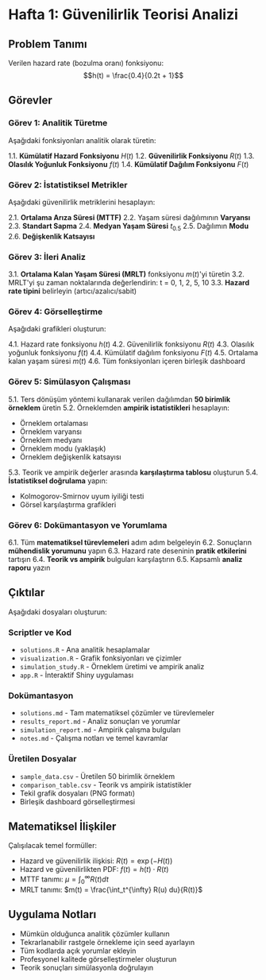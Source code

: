# Hafta 1: Güvenilirlik Teorisi Analizi

## Problem Tanımı

Verilen hazard rate (bozulma oranı) fonksiyonu:
$$h(t) = \frac{0.4}{0.2t + 1}$$

## Görevler

### Görev 1: Analitik Türetme
Aşağıdaki fonksiyonları analitik olarak türetin:

1.1. **Kümülatif Hazard Fonksiyonu** $H(t)$
1.2. **Güvenilirlik Fonksiyonu** $R(t)$ 
1.3. **Olasılık Yoğunluk Fonksiyonu** $f(t)$
1.4. **Kümülatif Dağılım Fonksiyonu** $F(t)$

### Görev 2: İstatistiksel Metrikler
Aşağıdaki güvenilirlik metriklerini hesaplayın:

2.1. **Ortalama Arıza Süresi (MTTF)**
2.2. Yaşam süresi dağılımının **Varyansı**
2.3. **Standart Sapma**
2.4. **Medyan Yaşam Süresi** $t_{0.5}$
2.5. Dağılımın **Modu**
2.6. **Değişkenlik Katsayısı**

### Görev 3: İleri Analiz
3.1. **Ortalama Kalan Yaşam Süresi (MRLT)** fonksiyonu $m(t)$'yi türetin
3.2. MRLT'yi şu zaman noktalarında değerlendirin: t = 0, 1, 2, 5, 10
3.3. **Hazard rate tipini** belirleyin (artıcı/azalıcı/sabit)

### Görev 4: Görselleştirme
Aşağıdaki grafikleri oluşturun:

4.1. Hazard rate fonksiyonu $h(t)$
4.2. Güvenilirlik fonksiyonu $R(t)$
4.3. Olasılık yoğunluk fonksiyonu $f(t)$
4.4. Kümülatif dağılım fonksiyonu $F(t)$
4.5. Ortalama kalan yaşam süresi $m(t)$
4.6. Tüm fonksiyonları içeren birleşik dashboard

### Görev 5: Simülasyon Çalışması
5.1. Ters dönüşüm yöntemi kullanarak verilen dağılımdan **50 birimlik örneklem** üretin
5.2. Örneklemden **ampirik istatistikleri** hesaplayın:
   - Örneklem ortalaması
   - Örneklem varyansı
   - Örneklem medyanı
   - Örneklem modu (yaklaşık)
   - Örneklem değişkenlik katsayısı

5.3. Teorik ve ampirik değerler arasında **karşılaştırma tablosu** oluşturun
5.4. **İstatistiksel doğrulama** yapın:
   - Kolmogorov-Smirnov uyum iyiliği testi
   - Görsel karşılaştırma grafikleri

### Görev 6: Dokümantasyon ve Yorumlama
6.1. Tüm **matematiksel türevlemeleri** adım adım belgeleyin
6.2. Sonuçların **mühendislik yorumunu** yapın
6.3. Hazard rate deseninin **pratik etkilerini** tartışın
6.4. **Teorik vs ampirik** bulguları karşılaştırın
6.5. Kapsamlı **analiz raporu** yazın

## Çıktılar

Aşağıdaki dosyaları oluşturun:

### Scriptler ve Kod
- `solutions.R` - Ana analitik hesaplamalar
- `visualization.R` - Grafik fonksiyonları ve çizimler
- `simulation_study.R` - Örneklem üretimi ve ampirik analiz
- `app.R` - İnteraktif Shiny uygulaması

### Dokümantasyon
- `solutions.md` - Tam matematiksel çözümler ve türevlemeler
- `results_report.md` - Analiz sonuçları ve yorumlar  
- `simulation_report.md` - Ampirik çalışma bulguları
- `notes.md` - Çalışma notları ve temel kavramlar

### Üretilen Dosyalar
- `sample_data.csv` - Üretilen 50 birimlik örneklem
- `comparison_table.csv` - Teorik vs ampirik istatistikler
- Tekil grafik dosyaları (PNG formatı)
- Birleşik dashboard görselleştirmesi

## Matematiksel İlişkiler

Çalışılacak temel formüller:
- Hazard ve güvenilirlik ilişkisi: $R(t) = \exp(-H(t))$
- Hazard ve güvenilirlikten PDF: $f(t) = h(t) \cdot R(t)$
- MTTF tanımı: $\mu = \int_0^{\infty} R(t) dt$
- MRLT tanımı: $m(t) = \frac{\int_t^{\infty} R(u) du}{R(t)}$

## Uygulama Notları

- Mümkün olduğunca analitik çözümler kullanın
- Tekrarlanabilir rastgele örnekleme için seed ayarlayın
- Tüm kodlarda açık yorumlar ekleyin
- Profesyonel kalitede görselleştirmeler oluşturun
- Teorik sonuçları simülasyonla doğrulayın